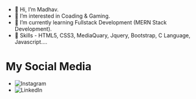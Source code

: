 - 👋 Hi, I’m Madhav.
- 👀 I’m interested in Coading & Gaming.
- 🌱 I’m currently learning Fullstack Development (MERN Stack Development).
- 🤖 Skills - HTML5, CSS3, MediaQuary, Jquery, Bootstrap, C Language, Javascript....
# My Social Media
* ![Instagram](https://www.instagram.com/ig_madhavrathod?igsh=MWpwZXpyNHpvOG45)
* ![LinkedIn](https://www.linkedin.com/in/madhav-rathod-520a19137?utm_source=share&utm_campaign=share_via&utm_content=profile&utm_medium=android_app)


<!---
madhav8452/madhav8452 is a ✨ special ✨ repository because its `README.md` (this file) appears on your GitHub profile.
You can click the Preview link to take a look at your changes.
--->
